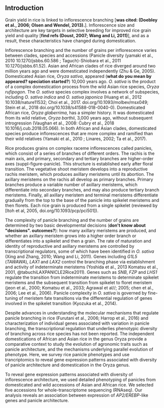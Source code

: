 ## Introduction

Grain yield in rice is linked to inflorescence branching [**was cited: (Doebley et al., 2006; Olsen and Wendel, 2013).**].
Inflorescence size and architecture are key targets in selective breeding for improved rice grain yield and quality [**find refs (Doust, 2007; Wang and Li, 2011)**], and as a result, these characteristics have changed during domestication.

Inflorescence branching and the number of grains per inflorescence varies between clades, species and accessions (Panicle diversity (yamaki et al., 2010 10.1270/jsbbs.60.586 ; Taguch)-Shiobara et al., 2011 10.1270/jsbbs.61.52).
Asian and African clades of rice diverged around two million years ago and were domesticated independently (Zhu & Ge, 2005).
Domesticated Asian rice, *Oryza sativa*, appeared (**what do you mean by appeared? speciation started?**) 10,000 years ago.
*O. sativa* is the product of a complex domestication process from the wild Asian rice species, *Oryza rufipogon*.
The *O. sativa* species complex involves a network of subspecies, including *O. sativa indica* and *O. sativa japonica* (Huang et al., 2012 10.1038/nature11532; Choi et al., 2017. doi.org/10.1093/molbev/msx049; Stein et al., 2018 doi.org/10.1038/s41588-018-0040-0).
Domesticated African rice, *Oryza glaberrima*, has a simpler history.
It was domesticated from its wild relative, *Oryza barthii*, 3,000 years ago, without subsequent introgression (Vaughan et al., 2008: Cubry et al., 2018 10.1016/j.cub.2018.05.066).
In both African and Asian clades, domesticated species produce inflorescences that are more complex and ramified than their wild relatives (Yamaki et al., 2010 ; Linares, 2002; Ta et al., 2017).

Rice produces grains on complex raceme inflorescences called panicles, which consist of a series of branches of different orders.
The rachis is the main axis, and primary, secondary and tertiary branches are higher-order axes (suppl-figure-panicle).
This structure is established early after floral transition.
The vegetative shoot meristem develops into a reproductive rachis meristem, which produces axillary meristems until its abortion.
The axillary meristems on the rachis all develop as primary branches.
Primary branches produce a variable number of axillary meristems, which differentiate into secondary branches, and may also produce tertiary branch meristems. 
Finally, all axillary meristem and terminal meristems differentiate gradually from the top to the base of the panicle into spikelet meristems and then florets.
Each rice grain is produced from a single spikelet (reviewed by [Itoh et al, 2005, doi.org/10.1093/pcp/pci501]).

The complexity of panicle branching and the number of grains are determined by two basic developmental decisions (**don't know about "decisions". outcomes?**): how many axillary meristems are produced, and whether an axillary meristem grows into a higher order branch or differentiates into a spikelet and then a grain. 
The rate of maturation and identity of reproductive and axillary meristems are controlled by transcriptional regulators, some of which have been identified in *O. sativa* (Xing and Zhang, 2010; Wang and Li, 2011).
Genes including *G1L5* (*TAWAWA*), *LAX1* and *LAX2* control the branching phase via establishment and activity of indeterminate meristems (Yoshida et al., 2013 Komatsu et al., 2001, @tabuchiLAXPANICLE2Rice2011).
Genes such as *SNB*, *FZP* and  *LHS1* regulate the transition from indeterminate meristems to determinate spikelet meristems and the subsequent transition from spikelet to floret meristem (jeon et al., 2000; Komatsu et al., 2033; Agrawal et al//; 2005; chen et al., 2006; Lee et al., 2006).
Panicle complexity in *O. sativa* is governed by fine-tuning of meristem fate transitions via the differential regulation of genes involved in the spikelet transition (Kyozuka et al., 2014).

Despite advances in understanding the molecular mechanisms that regulate panicle branching in rice (Furutani et al., 2006; Harrop et al., 2016) and  characterization of individual genes associated with variation in panicle branching, the transcriptional regulation that underlies phenotypic diversity of branching across rice species has not been reported.
The independent domestications of African and Asian rice in the genus Oryza provide a comparative context to study the evolution of agronomic traits such as panicle architecture, and the mechanisms underlying parallel evolution of phenotype.
Here, we survey rice panicle phenotypes and use trancriptomics to reveal gene expression patterns associated with diversity of panicle architecture and domestication in the Oryza genus.


To reveal gene expression patterns associated with diversity of inflorescence architecture, we used detailed phenotyping of panicles from domesticated and wild accessions of Asian and African rice. We selected five accessions for whole-transcriptome sequencing (RNAseq). Our analysis reveals an association between expression of *AP2/EREBP*-like genes and panicle architecture.
